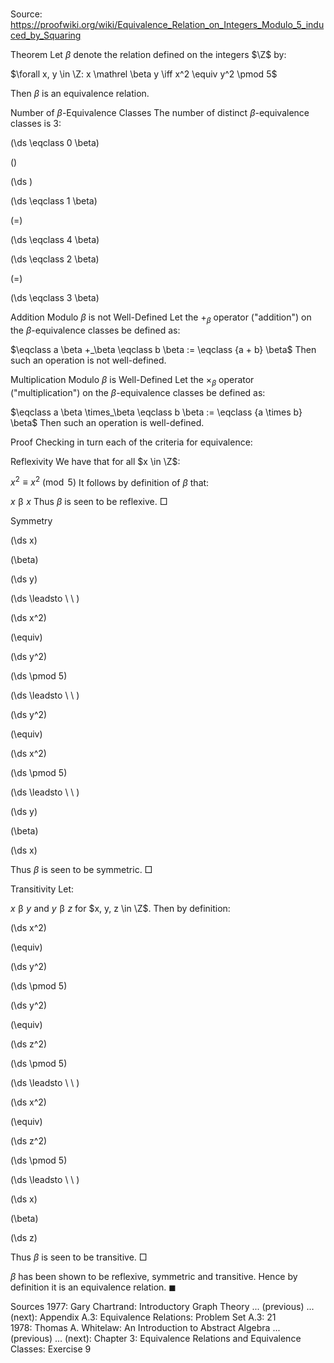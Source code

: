 # 

Source: https://proofwiki.org/wiki/Equivalence_Relation_on_Integers_Modulo_5_induced_by_Squaring



Theorem
Let $\beta$ denote the relation defined on the integers $\Z$ by:

$\forall x, y \in \Z: x \mathrel \beta y \iff x^2 \equiv y^2 \pmod 5$

Then $\beta$ is an equivalence relation.


Number of $\beta$-Equivalence Classes
The number of distinct $\beta$-equivalence classes is $3$:














\(\ds \eqclass 0 \beta\)

\(\)







\(\ds \)




















\(\ds \eqclass 1 \beta\)

\(=\)







\(\ds \eqclass 4 \beta\)




















\(\ds \eqclass 2 \beta\)

\(=\)







\(\ds \eqclass 3 \beta\)











Addition Modulo $\beta$ is not Well-Defined
Let the $+_\beta$ operator ("addition") on the $\beta$-equivalence classes be defined as:

$\eqclass a \beta +_\beta \eqclass b \beta := \eqclass {a + b} \beta$
Then such an operation is not well-defined.


Multiplication Modulo $\beta$ is Well-Defined
Let the $\times_\beta$ operator ("multiplication") on the $\beta$-equivalence classes be defined as:

$\eqclass a \beta \times_\beta \eqclass b \beta := \eqclass {a \times b} \beta$
Then such an operation is well-defined.


Proof
Checking in turn each of the criteria for equivalence:


Reflexivity
We have that for all $x \in \Z$:

$x^2 \equiv x^2 \pmod 5$
It follows by definition of $\beta$ that:

$x \mathrel \beta x$
Thus $\beta$ is seen to be reflexive.
$\Box$


Symmetry













\(\ds x\)

\(\beta\)







\(\ds y\)














\(\ds \leadsto \ \ \)





\(\ds x^2\)

\(\equiv\)







\(\ds y^2\)

\(\ds \pmod 5\)












\(\ds \leadsto \ \ \)





\(\ds y^2\)

\(\equiv\)







\(\ds x^2\)

\(\ds \pmod 5\)












\(\ds \leadsto \ \ \)





\(\ds y\)

\(\beta\)







\(\ds x\)









Thus $\beta$ is seen to be symmetric.
$\Box$


Transitivity
Let:

$x \mathrel \beta y$ and $y \mathrel \beta z$
for $x, y, z \in \Z$.
Then by definition:














\(\ds x^2\)

\(\equiv\)







\(\ds y^2\)

\(\ds \pmod 5\)


















\(\ds y^2\)

\(\equiv\)







\(\ds z^2\)

\(\ds \pmod 5\)












\(\ds \leadsto \ \ \)





\(\ds x^2\)

\(\equiv\)







\(\ds z^2\)

\(\ds \pmod 5\)












\(\ds \leadsto \ \ \)





\(\ds x\)

\(\beta\)







\(\ds z\)









Thus $\beta$ is seen to be transitive.
$\Box$

$\beta$ has been shown to be reflexive, symmetric and transitive.
Hence by definition it is an equivalence relation.
$\blacksquare$


Sources
1977: Gary Chartrand: Introductory Graph Theory ... (previous) ... (next): Appendix $\text{A}.3$: Equivalence Relations: Problem Set $\text{A}.3$: $21$
1978: Thomas A. Whitelaw: An Introduction to Abstract Algebra ... (previous) ... (next): Chapter $3$: Equivalence Relations and Equivalence Classes: Exercise $9$




